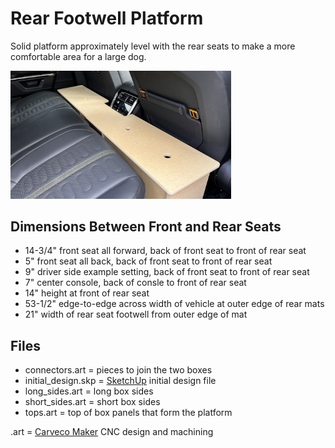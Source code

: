 # Rear Footwell Platform

Solid platform approximately level with the rear seats to make a more comfortable area for a large dog.

<img src="images/v1_installed.png" width="70%" />

## Dimensions Between Front and Rear Seats

* 14-3/4" front seat all forward, back of front seat to front of rear seat
* 5" front seat all back, back of front seat to front of rear seat
* 9" driver side example setting, back of front seat to front of rear seat
* 7" center console, back of consle to front of rear seat
* 14" height at front of rear seat
* 53-1/2" edge-to-edge across width of vehicle at outer edge of rear mats
* 21" width of rear seat footwell from outer edge of mat

## Files

* connectors.art = pieces to join the two boxes
* initial_design.skp = [SketchUp](https://www.sketchup.com/en/plans-and-pricing/sketchup-free) initial design file
* long_sides.art = long box sides
* short_sides.art = short box sides
* tops.art = top of box panels that form the platform

.art = [Carveco Maker](https://carveco.com/carveco-software-range/carveco-maker/) CNC design and machining
